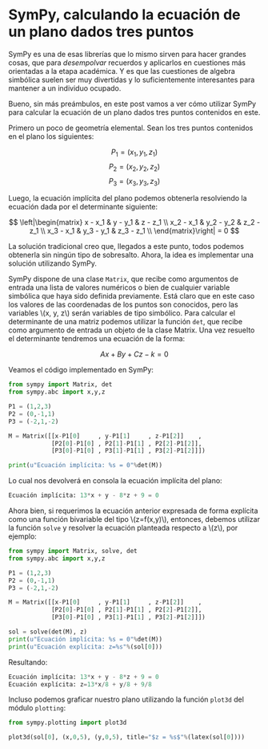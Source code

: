 # SymPy, calculando la ecuación de un plano dados tres puntos

SymPy es una de esas librerías que lo mismo sirven para hacer grandes cosas, que para *desempolvar* recuerdos y 
aplicarlos en cuestiones más orientadas a la etapa académica. Y es que las cuestiones de algebra simbólica 
suelen ser muy divertidas y lo suficientemente interesantes para mantener a un individuo ocupado.

Bueno, sin más preámbulos, en este post vamos a ver cómo utilizar SymPy para calcular la ecuación de un plano 
dados tres puntos contenidos en este.

Primero un poco de geometría elemental. Sean los tres puntos contenidos en el plano los siguientes:

$$ P_1 = (x_1, y_1, z_1) $$
$$ P_2 = (x_2, y_2, z_2) $$
$$ P_3 = (x_3, y_3, z_3) $$

Luego, la ecuación implícita del plano podemos obtenerla resolviendo la ecuación dada por el determinante siguiente:

$$
\left|\begin{matrix}
x - x_1 & y - y_1 & z - z_1 \\
x_2 - x_1 & y_2 - y_2 & z_2 - z_1 \\
x_3 - x_1 & y_3 - y_1 & z_3 - z_1 \\
\end{matrix}\right| = 0
$$

La solución tradicional creo que, llegados a este punto, todos podemos obtenerla sin ningún tipo de sobresalto. Ahora, 
la idea es implementar una solución utilizando SymPy. 

SymPy dispone de una clase `Matrix`, que recibe como argumentos de entrada una lista de valores numéricos o bien 
de cualquier variable simbólica que haya sido definida previamente. Está claro que en este caso los valores 
de las coordenadas de los puntos son conocidos, pero las variables \\(x, y, z\\) serán variables de tipo simbólico. 
Para calcular el determinante de una matriz podemos utilizar la función `det`, que recibe como argumento de entrada 
un objeto de la clase Matrix. Una vez resuelto el determinante tendremos una ecuación de la forma:

$$ Ax + By + Cz - k = 0 $$

Veamos el código implementado en SymPy:

```python
from sympy import Matrix, det
from sympy.abc import x,y,z

P1 = (1,2,3)
P2 = (0,-1,1)
P3 = (-2,1,-2)

M = Matrix([[x-P1[0]     , y-P1[1]     , z-P1[2]]    ,
		    [P2[0]-P1[0] , P2[1]-P1[1] , P2[2]-P1[2]],
		    [P3[0]-P1[0] , P3[1]-P1[1] , P3[2]-P1[2]]])

print(u"Ecuación implícita: %s = 0"%det(M))
```

Lo cual nos devolverá en consola la ecuación implícita del plano:

```python
Ecuación implícita: 13*x + y - 8*z + 9 = 0
```

Ahora bien, si requerimos la ecuación anterior expresada de forma explícita como una función bivariable del tipo 
\\(z=f(x,y)\\), entonces, debemos utilizar la función `solve` y resolver la ecuación planteada respecto a  \\(z\\), por ejemplo:

```python
from sympy import Matrix, solve, det
from sympy.abc import x,y,z

P1 = (1,2,3)
P2 = (0,-1,1)
P3 = (-2,1,-2)

M = Matrix([[x-P1[0]     , y-P1[1]     , z-P1[2]]    ,
		    [P2[0]-P1[0] , P2[1]-P1[1] , P2[2]-P1[2]],
		    [P3[0]-P1[0] , P3[1]-P1[1] , P3[2]-P1[2]]])

sol = solve(det(M), z)
print(u"Ecuación implícita: %s = 0"%det(M))
print(u"Ecuación explícita: z=%s"%(sol[0]))
```

Resultando:

```python
Ecuación implícita: 13*x + y - 8*z + 9 = 0
Ecuación explícita: z=13*x/8 + y/8 + 9/8
```

Incluso podemos graficar nuestro plano utilizando la función `plot3d` del módulo `plotting`:

```python
from sympy.plotting import plot3d

plot3d(sol[0], (x,0,5), (y,0,5), title="$z = %s$"%(latex(sol[0])))
```

